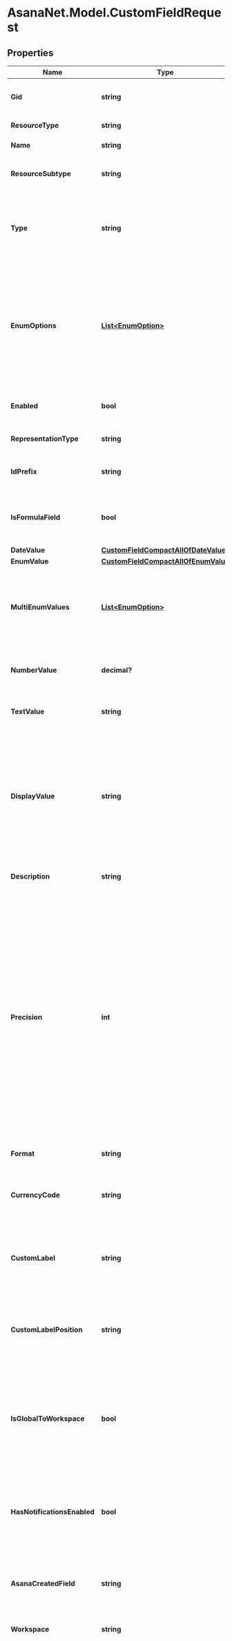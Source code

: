 # AsanaNet.Model.CustomFieldRequest

## Properties

Name | Type | Description | Notes
------------ | ------------- | ------------- | -------------
**Gid** | **string** | Globally unique identifier of the resource, as a string. | [optional] [readonly] 
**ResourceType** | **string** | The base type of this resource. | [optional] [readonly] 
**Name** | **string** | The name of the custom field. | [optional] 
**ResourceSubtype** | **string** | The type of the custom field. Must be one of the given values.  | [optional] [readonly] 
**Type** | **string** | *Deprecated: new integrations should prefer the resource_subtype field.* The type of the custom field. Must be one of the given values.  | [optional] [readonly] 
**EnumOptions** | [**List&lt;EnumOption&gt;**](EnumOption.md) | *Conditional*. Only relevant for custom fields of type &#x60;enum&#x60;. This array specifies the possible values which an &#x60;enum&#x60; custom field can adopt. To modify the enum options, refer to [working with enum options](/reference/createenumoptionforcustomfield). | [optional] 
**Enabled** | **bool** | *Conditional*. Determines if the custom field is enabled or not. | [optional] [readonly] 
**RepresentationType** | **string** | This field tells the type of the custom field. | [optional] [readonly] 
**IdPrefix** | **string** | This field is the unique custom ID string for the custom field. | [optional] 
**IsFormulaField** | **bool** | *Conditional*. This flag describes whether a custom field is a formula custom field. | [optional] 
**DateValue** | [**CustomFieldCompactAllOfDateValue**](CustomFieldCompactAllOfDateValue.md) |  | [optional] 
**EnumValue** | [**CustomFieldCompactAllOfEnumValue**](CustomFieldCompactAllOfEnumValue.md) |  | [optional] 
**MultiEnumValues** | [**List&lt;EnumOption&gt;**](EnumOption.md) | *Conditional*. Only relevant for custom fields of type &#x60;multi_enum&#x60;. This object is the chosen values of a &#x60;multi_enum&#x60; custom field. | [optional] 
**NumberValue** | **decimal?** | *Conditional*. This number is the value of a &#x60;number&#x60; custom field. | [optional] 
**TextValue** | **string** | *Conditional*. This string is the value of a &#x60;text&#x60; custom field. | [optional] 
**DisplayValue** | **string** | A string representation for the value of the custom field. Integrations that don&#39;t require the underlying type should use this field to read values. Using this field will future-proof an app against new custom field types. | [optional] [readonly] 
**Description** | **string** | [Opt In](/docs/inputoutput-options). The description of the custom field. | [optional] 
**Precision** | **int** | Only relevant for custom fields of type ‘Number’. This field dictates the number of places after the decimal to round to, i.e. 0 is integer values, 1 rounds to the nearest tenth, and so on. Must be between 0 and 6, inclusive. For percentage format, this may be unintuitive, as a value of 0.25 has a precision of 0, while a value of 0.251 has a precision of 1. This is due to 0.25 being displayed as 25%. The identifier format will always have a precision of 0. | [optional] 
**Format** | **string** | The format of this custom field. | [optional] 
**CurrencyCode** | **string** | ISO 4217 currency code to format this custom field. This will be null if the &#x60;format&#x60; is not &#x60;currency&#x60;. | [optional] 
**CustomLabel** | **string** | This is the string that appears next to the custom field value. This will be null if the &#x60;format&#x60; is not &#x60;custom&#x60;. | [optional] 
**CustomLabelPosition** | **string** | Only relevant for custom fields with &#x60;custom&#x60; format. This depicts where to place the custom label. This will be null if the &#x60;format&#x60; is not &#x60;custom&#x60;. | [optional] 
**IsGlobalToWorkspace** | **bool** | This flag describes whether this custom field is available to every container in the workspace. Before project-specific custom fields, this field was always true. | [optional] [readonly] 
**HasNotificationsEnabled** | **bool** | *Conditional*. This flag describes whether a follower of a task with this field should receive inbox notifications from changes to this field. | [optional] 
**AsanaCreatedField** | **string** | *Conditional*. A unique identifier to associate this field with the template source of truth. | [optional] [readonly] 
**Workspace** | **string** | *Create-Only* The workspace to create a custom field in. | 
**OwnedByApp** | **bool** | *Allow-listed*. Instructs the API that this Custom Field is app-owned. This parameter is allow-listed to specific apps at this point in time. For apps that are not allow-listed, providing this parameter will result in a &#x60;403 Forbidden&#x60;. | [optional] 
**PeopleValue** | **List&lt;string&gt;** | *Conditional*. Only relevant for custom fields of type &#x60;people&#x60;. This array of user GIDs reflects the users to be written to a &#x60;people&#x60; custom field. Note that *write* operations will replace existing users (if any) in the custom field with the users specified in this array. | [optional] 

[[Back to Model list]](../README.md#documentation-for-models) [[Back to API list]](../README.md#documentation-for-api-endpoints) [[Back to README]](../README.md)

